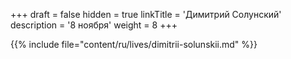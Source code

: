 +++
draft = false
hidden = true
linkTitle = 'Димитрий Солунский'
description = '8 ноября'
weight = 8
+++

{{% include file="content/ru/lives/dimitrii-solunskii.md" %}}
